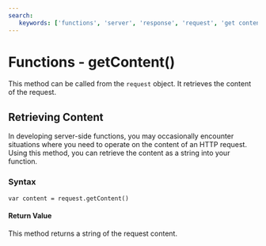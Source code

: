 ```yaml
---
search:
   keywords: ['functions', 'server', 'response', 'request', 'get content', 'getContent']
---
```


# Functions - getContent()

This method can be called from the `request` object. It retrieves the content of the request.

## Retrieving Content

In developing server-side functions, you may occasionally encounter situations where you need to operate on the content of an HTTP request.  Using this method, you can retrieve the content as a string into your function.

### Syntax

```
var content = request.getContent()
```

#### Return Value

This method returns a string of the request content.
